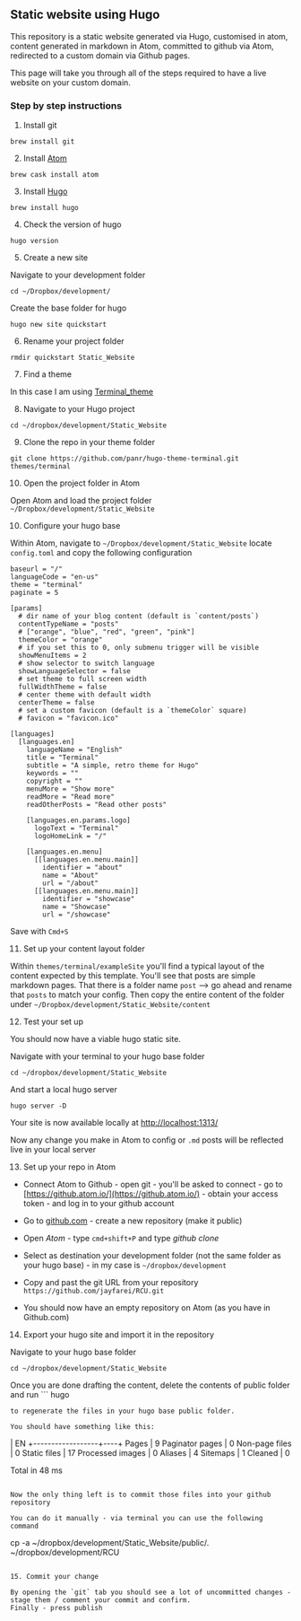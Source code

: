 ## Static website using Hugo

This repository is a static website generated via Hugo, customised in atom, content generated in markdown in Atom, committed to github via Atom, redirected to a custom domain via Github pages.

This page will take you through all of the steps required to have a live website on your custom domain.


### Step by step instructions

1. Install git

```
brew install git
```

2. Install [Atom](https://atom.io)

```
brew cask install atom
```

3. Install [Hugo](https://gohugo.io/getting-started/quick-start/)

```
brew install hugo

```

4. Check the version of hugo

```
hugo version

```

5. Create a new site

Navigate to your development folder

```
cd ~/Dropbox/development/
```
Create the base folder for hugo
```
hugo new site quickstart
```

6. Rename your project folder

```
rmdir quickstart Static_Website
```
7. Find a theme

In this case I am using [Terminal_theme](https://github.com/panr/hugo-theme-terminal.git)

8. Navigate to your Hugo project

```
cd ~/dropbox/development/Static_Website
```

9. Clone the repo in your theme folder

```
git clone https://github.com/panr/hugo-theme-terminal.git themes/terminal
```
10. Open the project folder in Atom

Open Atom and load the project folder
`~/Dropbox/development/Static_Website`

10. Configure your hugo base

Within Atom, navigate to `~/Dropbox/development/Static_Website` locate `config.toml` and copy the following configuration

```
baseurl = "/"
languageCode = "en-us"
theme = "terminal"
paginate = 5

[params]
  # dir name of your blog content (default is `content/posts`)
  contentTypeName = "posts"
  # ["orange", "blue", "red", "green", "pink"]
  themeColor = "orange"
  # if you set this to 0, only submenu trigger will be visible
  showMenuItems = 2
  # show selector to switch language
  showLanguageSelector = false
  # set theme to full screen width
  fullWidthTheme = false
  # center theme with default width
  centerTheme = false
  # set a custom favicon (default is a `themeColor` square)
  # favicon = "favicon.ico"

[languages]
  [languages.en]
    languageName = "English"
    title = "Terminal"
    subtitle = "A simple, retro theme for Hugo"
    keywords = ""
    copyright = ""
    menuMore = "Show more"
    readMore = "Read more"
    readOtherPosts = "Read other posts"

    [languages.en.params.logo]
      logoText = "Terminal"
      logoHomeLink = "/"

    [languages.en.menu]
      [[languages.en.menu.main]]
        identifier = "about"
        name = "About"
        url = "/about"
      [[languages.en.menu.main]]
        identifier = "showcase"
        name = "Showcase"
        url = "/showcase"
```
Save with `Cmd+S`

11. Set up your content layout folder

Within `themes/terminal/exampleSite` you'll find a typical layout of the content expected by this template. You'll see that posts are simple markdown pages. That there is a folder name `post` --> go ahead and rename that `posts` to match your config. Then copy the entire content of the folder under `~/Dropbox/development/Static_Website/content`

12. Test your set up

You should now have a viable hugo static site.

Navigate with your terminal to your hugo base folder

```
cd ~/dropbox/development/Static_Website
```
And start a local hugo server

```
hugo server -D
```
Your site is now available locally at [http://localhost:1313/](http://localhost:1313/)

Now any change you make in Atom to config or `.md` posts will be reflected live in your local server

13. Set up your repo in Atom

* Connect Atom to Github - open git - you'll be asked to connect - go to [https://github.atom.io/](https://github.atom.io/) - obtain your access token - and log in to your github account

* Go to [github.com](github.com) - create a new repository (make it public)

* Open *Atom* - type `cmd+shift+P` and type *github clone*

* Select as destination your development folder (not the same folder as your hugo base) - in my case is `~/dropbox/development`

* Copy and past the git URL from your repository `https://github.com/jayfarei/RCU.git`

* You should now have an empty repository on Atom (as you have in Github.com)

14. Export your hugo site and import it in the repository

Navigate to your hugo base folder

```
cd ~/dropbox/development/Static_Website
```
Once you are done drafting the content, delete the contents of public folder and run ```
hugo
```
to regenerate the files in your hugo base public folder.

You should have something like this:

```
| EN
+------------------+----+
Pages            |  9
Paginator pages  |  0
Non-page files   |  0
Static files     | 17
Processed images |  0
Aliases          |  4
Sitemaps         |  1
Cleaned          |  0

Total in 48 ms
```

Now the only thing left is to commit those files into your github repository

You can do it manually - via terminal you can use the following command

```
cp -a ~/dropbox/development/Static_Website/public/. ~/dropbox/development/RCU
```

15. Commit your change

By opening the `git` tab you should see a lot of uncommitted changes - stage them / comment your commit and confirm.
Finally - press publish
